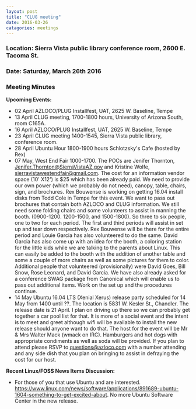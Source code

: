 ```yaml
---
layout: post
title: "CLUG meeting"
date: 2016-03-26
catagories: meetings
---
```

### Location: Sierra Vista public library conference room, 2600 E. Tacoma St.

### Date: Saturday, March 26th 2016

### Meeting Minutes

**Upcoming Events:**

 * 02 April AZLOCO/PLUG Installfest, UAT, 2625 W. Baseline, Tempe
 * 13 April CLUG meeting, 1700-1800 hours, University of Arizona South, room C165A.
 * 16 April AZLOCO/PLUG Installfest, UAT, 2625 W. Baseline, Tempe
 * 23 April CLUG meeting 1400-1545, Sierra Vista public library, conference room. 
 * 28 April Ubuntu Hour 1800-1900 hours Schlotzsky's Cafe (hosted by Rex)
 * 07 May, West End Fair 1000-1700.  The POCs are Jenifer Thornton, Jenifer.Thornton@SierraVistaAZ.gov and Kristine Wolfe, sierravistawestendfair@gmail.com.   The cost for an information vendor space (10' X12') is $25 which has been already paid.  We need to provide our own power (which we probably do not need), canopy, table, chairs, sign, and brochures.  Rex Bouwense is working on getting 16.04 install disks from Todd Cole in Tempe for this event.  We want to pass out brochures that contain both AZLOCO and CLUG information.  We still need some folding chairs and some volunteers to assist in manning the booth. (0900-1200. 1200-1500, and 1500-1800).  So three to six people, one to two for each period.  The first and third periods will assist in set up and tear down respectively.  Rex Bouwense will be there for the entire period and Louie Garcia has also volunteered to do the same.  David Garcia has also come up with an idea for the booth, a coloring station for the little kids while we are talking to the parents about Linux.  This can easily be added to the booth with the addition of another table and some a couple of more chairs as well as some pictures for them to color.  Additional people that volunteered (provisionally) were David Goes, Bill Snow, Rose Leonard, and David Garcia.  We have also already asked for a conference SWAG package from Canonical which will enable us to pass out additional items.  Work on the set up and the procedures continue.  
 * 14 May Ubuntu 16.04 LTS (Xenial Xerus) release party scheduled for 14 May from 1400 until ??.  The location is 5831 W. Kesler St., Chandler.  The release date is 21 April.  I plan on driving up there so we can probably get together a car pool list for that.  It is more of a social event and the intent is to meet and greet although wifi will be available to install the new release should anyone want to do that.  The host for the event will be Mr & Mrs Walter Mack (wmack on IRC).  Hamburgers and hot dogs with appropriate condiments as well as soda will be provided.  If you plan to attend please RSVP to questions@azloco.com with a number attending and any side dish that you plan on bringing to assist in defraying the cost for our host.

**Recent Linux/FOSS News Items Discussion:**

 * For those of you that use Ubuntu and are interested.  https://www.linux.com/news/software/applications/891689-ubuntu-1604-something-to-get-excited-about.  No more Ubuntu Software Center in the new release.

